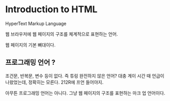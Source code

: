 # Introduction to HTML 

HyperText Markup Language 

웹 브라우저에 웹 페이지의 구조를 체계적으로 표현하는 언어. 

웹 페이지의 기본 뼈대이다.

## 프로그래밍 언어 ?

조건문, 반복문, 변수 등이 없다. 즉 튜링 완전하지 않은 언어? 대충 계이 시간 때 언급이 나왔었는데, 정확히는 모른다. 212R에 프언 들어야지. 

아무튼 프로그래밍 언어는 아니다. 그냥 웹 페이지의 구조를 표현하는 마크 업 언어이다.
